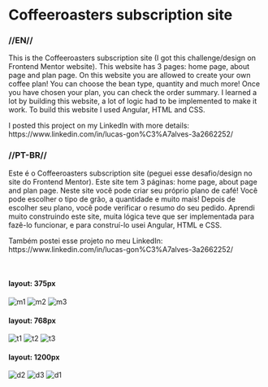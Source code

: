 <h1>Coffeeroasters subscription site</h1>

<h3>//EN//</h3>

<p>This is the Coffeeroasters subscription site (I got this challenge/design on Frontend Mentor website). This website has 3 pages: home page, about page and plan page. On this website you are allowed to create your own coffee plan! You can choose the bean type, quantity and much more! Once you have chosen your plan, you can check the order summary. I learned a lot by building this website, a lot of logic had to be implemented to make it work. To build this website I used Angular, HTML and CSS.</p>

<p> I posted this project on my LinkedIn with more details: https://www.linkedin.com/in/lucas-gon%C3%A7alves-3a2662252/ </p>

<h3>//PT-BR//</h3>

<p>Este é o Coffeeroasters subscription site (peguei esse desafio/design no site do Frontend Mentor). Este site tem 3 páginas: home page, about page and plan page. Neste site você pode criar seu próprio plano de café! Você pode escolher o tipo de grão, a quantidade e muito mais! Depois de escolher seu plano, você pode verificar o resumo do seu pedido. Aprendi muito construindo este site, muita lógica teve que ser implementada para fazê-lo funcionar, e para construí-lo usei Angular, HTML e CSS.
</p>

<p>Também postei esse projeto no meu LinkedIn: https://www.linkedin.com/in/lucas-gon%C3%A7alves-3a2662252/</p>
<br>


<h4>layout: 375px</h4>

![m1](https://github.com/LucasS-Goncalves/coffee-roasters/assets/122225674/5779a925-1937-44c3-a79b-30a0a85a02e0)
![m2](https://github.com/LucasS-Goncalves/coffee-roasters/assets/122225674/6295fe4e-f072-478c-9343-aea13f6adf56)
![m3](https://github.com/LucasS-Goncalves/coffee-roasters/assets/122225674/a1076778-d4f9-4154-af01-74b148e14f79)

<h4>layout: 768px</h4>

![t1](https://github.com/LucasS-Goncalves/coffee-roasters/assets/122225674/b05b6362-1ee5-4fc0-9906-6e70f6380b23)
![t2](https://github.com/LucasS-Goncalves/coffee-roasters/assets/122225674/fff13f95-21a8-49a9-84a5-bb559b93852b)
![t3](https://github.com/LucasS-Goncalves/coffee-roasters/assets/122225674/e0e7bbb6-b16a-4aa0-8f82-64d101f7f290)


<h4>layout: 1200px</h4>

![d2](https://github.com/LucasS-Goncalves/coffee-roasters/assets/122225674/b0de723d-aceb-4b5a-94c4-ec5c7cf0f7e1)
![d3](https://github.com/LucasS-Goncalves/coffee-roasters/assets/122225674/bb51232a-a370-4340-819a-7322b8dc9298)
![d1](https://github.com/LucasS-Goncalves/coffee-roasters/assets/122225674/953bd48d-c72b-4fbb-bb20-fee8f4a9ab8b)

